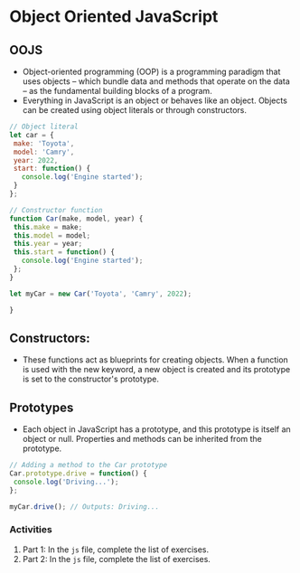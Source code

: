 # Object Oriented JavaScript

## OOJS
- Object-oriented programming (OOP) is a programming paradigm that uses objects – which bundle data and methods that operate on the data – as the fundamental building blocks of a program.
- Everything in JavaScript is an object or behaves like an object. Objects can be created using object literals or through constructors.

 ```javascript
// Object literal
let car = {
  make: 'Toyota',
  model: 'Camry',
  year: 2022,
  start: function() {
    console.log('Engine started');
  }
};

// Constructor function
function Car(make, model, year) {
  this.make = make;
  this.model = model;
  this.year = year;
  this.start = function() {
    console.log('Engine started');
  };
}

let myCar = new Car('Toyota', 'Camry', 2022);

}
 ```

## Constructors:
- These functions act as blueprints for creating objects. When a function is used with the new keyword, a new object is created and its prototype is set to the constructor's prototype.


## Prototypes
- Each object in JavaScript has a prototype, and this prototype is itself an object or null. Properties and methods can be inherited from the prototype.


 ```javascript
// Adding a method to the Car prototype
Car.prototype.drive = function() {
  console.log('Driving...');
};

myCar.drive(); // Outputs: Driving...
 ```



### Activities
1. Part 1: In the `js` file, complete the list of exercises. 
1. Part 2: In the `js` file, complete the list of exercises. 